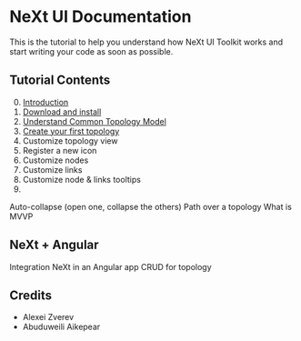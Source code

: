 # NeXt UI Documentation

This is the tutorial to help you understand how NeXt UI Toolkit works and start writing your code as soon as possible.

## Tutorial Contents
0. [Introduction](/tutorials/tutorial-000.md)
1. [Download and install](/tutorials/tutorial-001.md)
2. [Understand Common Topology Model](/tutorials/tutorial-002.md)
3. [Create your first topology](/tutorials/tutorial-003.md)
4. Customize topology view
5. Register a new icon
6. Customize nodes
7. Customize links
8. Customize node & links tooltips
10. 

Auto-collapse (open one, collapse the others)
Path over a topology
What is MVVP

## NeXt + Angular
Integration NeXt in an Angular app
CRUD for topology

## Credits
* Alexei Zverev
* Abuduweili Aikepear